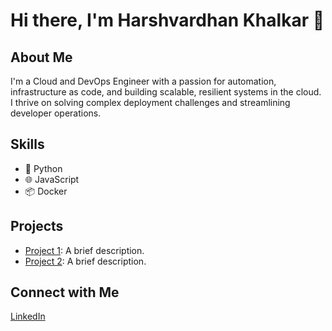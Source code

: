 <!--
**harshkhalkar/harshkhalkar** is a ✨ _special_ ✨ repository because its `README.md` (this file) appears on your GitHub profile.

Here are some ideas to get you started:

- 🔭 I’m currently working on ...
- 🌱 I’m currently learning ...
- 👯 I’m looking to collaborate on ...
- 🤔 I’m looking for help with ...
- 💬 Ask me about ...
- 📫 How to reach me: ...
- 😄 Pronouns: ...
- ⚡ Fun fact: ...
-->
# Hi there, I'm Harshvardhan Khalkar 👋

## About Me
I'm a Cloud and DevOps Engineer with a passion for automation, infrastructure as code, and building scalable, resilient systems in the cloud. I thrive on solving complex deployment challenges and streamlining developer operations.

## Skills
- 🐍 Python
- 🌐 JavaScript
- 📦 Docker

## Projects
- [Project 1](https://github.com/yourusername/project1): A brief description.
- [Project 2](https://github.com/yourusername/project2): A brief description.

## Connect with Me
[LinkedIn](https://www.linkedin.com/in/harshvardhan-khalkar-5b813531b)

